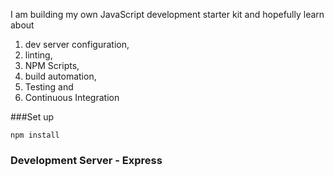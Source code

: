 I am building my own JavaScript development starter kit and hopefully learn about 
1. dev server configuration, 
2. linting,
3. NPM Scripts,  
4. build automation, 
5. Testing and
6. Continuous Integration

###Set up 
```
npm install
```

### Development Server - Express 

